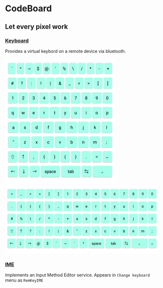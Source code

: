 # CodeBoard
## Let every pixel work

### [Keyboard](/Keyboard/src)

Provides a virtual keybord on a remote device via bluetooth.

![Portrait](/Keyboard/keyboard_port.png "Portrait")
![Landscape](/Keyboard/keyboard_land.png "Landscape")

### [IME](/IME/src)
Implements an Input Method Editor service.
Appears in `Change keyboard` menu as `RemKeyIME`

